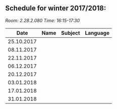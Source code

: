 **Schedule for winter 2017/2018:**
-------------------------------

_Room: 2.28.2.080_
_Time: 16:15-17:30_

| Date          | Name          | Subject  | Language |
| ------------- |:-------------:|:-------: |:--------:|
| 25.10.2017    |               |          |          |
| 08.11.2017    |               |          |          |
| 22.11.2017    |               |          |          |
| 06.12.2017    |               |          |          |
| 20.12.2017    |               |          |          |
| 03.01.2018    |               |          |          |
| 17.01.2018    |               |          |          |
| 31.01.2018    |               |          |          |

